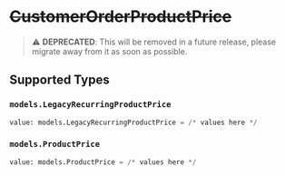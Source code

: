 # ~~CustomerOrderProductPrice~~

> :warning: **DEPRECATED**: This will be removed in a future release, please migrate away from it as soon as possible.


## Supported Types

### `models.LegacyRecurringProductPrice`

```python
value: models.LegacyRecurringProductPrice = /* values here */
```

### `models.ProductPrice`

```python
value: models.ProductPrice = /* values here */
```

